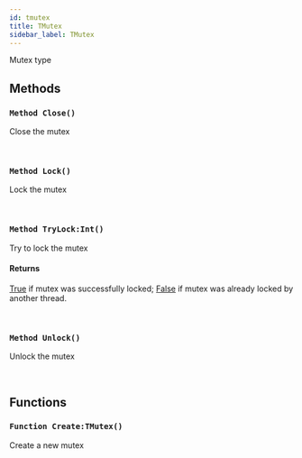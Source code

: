```yaml
---
id: tmutex
title: TMutex
sidebar_label: TMutex
---
```


Mutex type


## Methods

### `Method Close()`

Close the mutex

<br/>

### `Method Lock()`

Lock the mutex

<br/>

### `Method TryLock:Int()`

Try to lock the mutex

#### Returns
[True](../../../brl/brl.blitz/#true) if mutex was successfully locked; [False](../../../brl/brl.blitz/#false) if mutex was already locked by another thread.


<br/>

### `Method Unlock()`

Unlock the mutex

<br/>

## Functions

### `Function Create:TMutex()`

Create a new mutex

<br/>

